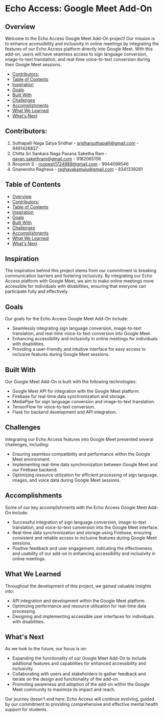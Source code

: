 # Echo Access: Google Meet Add-On

## Overview

Welcome to the Echo Access Google Meet Add-On project! Our mission is to enhance accessibility and inclusivity in online meetings by integrating the features of our Echo Access platform directly into Google Meet. With this add-on, users will have seamless access to sign language conversion, image-to-text translation, and real-time voice-to-text conversion during their Google Meet sessions.

- [Contributors:](#contributors)
- [Table of Contents](#table-of-contents)
- [Inspiration](#inspiration)
- [Goals](#goals)
- [Built With](#built-with)
- [Challenges](#challenges)
- [Accomplishments](#accomplishments)
- [What We Learned](#what-we-learned)
- [What's Next](#whats-next)

## Contributors:

1. Suthapalli Naga Satya Sridhar - [sridharsuthapalli@gmail.com](mailto:sridharsuthapalli@gmail.com) - 9491426837
2. Chitta Sri Sankara Naga Pavana Saketha Ram - [pavan.sakethram@gmail.com](mailto:pavan.sakethram@gmail.com) - 9182065156
3. Roopesh S - [roopesh1724989@gmail.com](mailto:roopesh1724989@gmail.com) - 9944099546
4. Gnanendra Raghava - [raghavakamuju@gmail.com](mailto:raghavakamuju@gmail.com) - 8341339261

## Table of Contents

- [Overview](#overview)
- [Contributors:](#contributors)
- [Table of Contents](#table-of-contents)
- [Inspiration](#inspiration)
- [Goals](#goals)
- [Built With](#built-with)
- [Challenges](#challenges)
- [Accomplishments](#accomplishments)
- [What We Learned](#what-we-learned)
- [What's Next](#whats-next)

## Inspiration

The inspiration behind this project stems from our commitment to breaking communication barriers and fostering inclusivity. By integrating our Echo Access platform with Google Meet, we aim to make online meetings more accessible for individuals with disabilities, ensuring that everyone can participate fully and effectively.

## Goals

Our goals for the Echo Access Google Meet Add-On include:
- Seamlessly integrating sign language conversion, image-to-text translation, and real-time voice-to-text conversion into Google Meet.
- Enhancing accessibility and inclusivity in online meetings for individuals with disabilities.
- Providing a user-friendly and intuitive interface for easy access to inclusive features during Google Meet sessions.

## Built With

Our Google Meet Add-On is built with the following technologies:
- Google Meet API for integration with the Google Meet platform.
- Firebase for real-time data synchronization and storage.
- MediaPipe for sign language conversion and image-to-text translation.
- TensorFlow for voice-to-text conversion.
- Flask for backend development and API integration.

## Challenges

Integrating our Echo Access features into Google Meet presented several challenges, including:
- Ensuring seamless compatibility and performance within the Google Meet environment.
- Implementing real-time data synchronization between Google Meet and our Firebase backend.
- Optimizing resource utilization for efficient processing of sign language, images, and voice data during Google Meet sessions.

## Accomplishments

Some of our key accomplishments with the Echo Access Google Meet Add-On include:
- Successful integration of sign language conversion, image-to-text translation, and voice-to-text conversion into the Google Meet interface.
- Real-time data synchronization and storage using Firebase, ensuring consistent and reliable access to inclusive features during Google Meet sessions.
- Positive feedback and user engagement, indicating the effectiveness and usability of our add-on in enhancing accessibility and inclusivity in online meetings.

## What We Learned

Throughout the development of this project, we gained valuable insights into:
- API integration and development within the Google Meet platform.
- Optimizing performance and resource utilization for real-time data processing.
- Designing and implementing accessible user interfaces for individuals with disabilities.

## What's Next

As we look to the future, our focus is on:
- Expanding the functionality of our Google Meet Add-On to include additional features and capabilities for enhanced accessibility and inclusivity.
- Collaborating with users and stakeholders to gather feedback and iterate on the design and functionality of the add-on.
- Promoting awareness and adoption of the add-on within the Google Meet community to maximize its impact and reach.

Our journey doesn't end here. Echo Access will continue evolving, guided by our commitment to providing comprehensive and effective mental health support for students.
